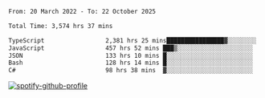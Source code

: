 <!--START_SECTION:waka-->

```txt
From: 20 March 2022 - To: 22 October 2025

Total Time: 3,574 hrs 37 mins

TypeScript                 2,381 hrs 25 mins████████████████▓░░░░░░░░   66.62 %
JavaScript                 457 hrs 52 mins ███▒░░░░░░░░░░░░░░░░░░░░░   12.81 %
JSON                       133 hrs 10 mins █░░░░░░░░░░░░░░░░░░░░░░░░   03.73 %
Bash                       128 hrs 14 mins █░░░░░░░░░░░░░░░░░░░░░░░░   03.59 %
C#                         98 hrs 38 mins  ▓░░░░░░░░░░░░░░░░░░░░░░░░   02.76 %
```

<!--END_SECTION:waka-->
[![spotify-github-profile](https://spotify-github-profile.vercel.app/api/view?uid=c00zprrvy9xiloa9qnco3hmng&cover_image=true&theme=novatorem&show_offline=false&background_color=121212&bar_color=53b14f&bar_color_cover=false)](https://spotify-github-profile.vercel.app/api/view?uid=c00zprrvy9xiloa9qnco3hmng&redirect=true)



